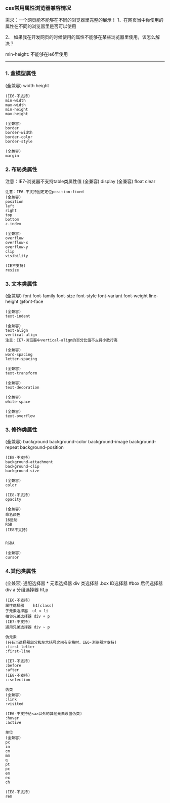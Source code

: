 ### css常用属性浏览器兼容情况

需求：一个网页能不能够在不同的浏览器里完整的展示！
1、在网页当中你使用的属性在不同的浏览器里是否可以使用

2、 如果我在开发网页的时候使用的属性不能够在某些浏览器里使用，该怎么解决？

min-height: 不能够在ie6里使用

--------

### 1. 盒模型属性

(全兼容)
	width
	height

	(IE6-不支持)
	min-width
	max-width
	min-height
	max-height
	
	(全兼容)
	border
	border-width
	border-color
	border-style
	
	(全兼容)
	margin
### 2. 布局类属性

注意：IE7-浏览器不支持table类属性值
	(全兼容)
	display
	(全兼容)
	float
	clear
	

	注意：IE6-不支持固定定位position:fixed
	(全兼容)
	position
	left
	right
	top
	bottom
	z-index
	
	(全兼容)
	overflow
	overflow-x
	overflow-y
	clip
	visibility
	
	(IE不支持)
	resize
### 3. 文本类属性

(全兼容)
	font
	font-family
	font-size
	font-style
	font-variant
	font-weight
	line-height
	@font-face
	

	(全兼容)
	text-indent
	
	(全兼容)
	text-align
	vertical-align
	注意：IE7-浏览器中vertical-align的百分比值不支持小数行高
	
	(全兼容)
	word-spacing
	letter-spacing
	
	(全兼容)
	text-transform
	
	(全兼容)
	text-decoration
	
	(全兼容)
	white-space
	
	(全兼容)
	text-overflow

### 3. 修饰类属性

(全兼容)
	background
	background-color
	background-image
	background-repeat
	background-position
	

	(IE8-不支持)
	background-attachment
	background-clip
	background-size
	
	(全兼容)
	color
	
	(IE8-不支持)
	opacity
	
	(全兼容)
	命名颜色
	16进制
	RGB
	(IE8不支持)


	RGBA
	
	(全兼容)
	cursor
### 4.其他类属性

(全兼容)
	通配选择器   *
	元素选择器   div
	类选择器     .box
	ID选择器     #box
	后代选择器   div a
	分组选择器   h1,p

	(IE6-不支持)
	属性选择器    h1[class]
	子元素选择器  ul > li
	相邻兄弟选择器 div + p
	(IE7-不支持)
	通用兄弟选择器 div ~ p
	
	伪元素
	(只有当选择器部分和左大括号之间有空格时，IE6-浏览器才支持)
	:first-letter
	:first-line
	
	(IE7-不支持)
	:before
	:after
	(IE8-不支持)
	::selection
	
	伪类
	(全兼容)
	:link
	:visited
	
	(IE6-不支持给<a>以外的其他元素设置伪类)
	:hover
	:active  
	
	单位
	(全兼容)
	px
	in
	cm
	mm
	q
	pt
	pc
	em
	ex
	ch
	
	(IE8-不支持)
	rem